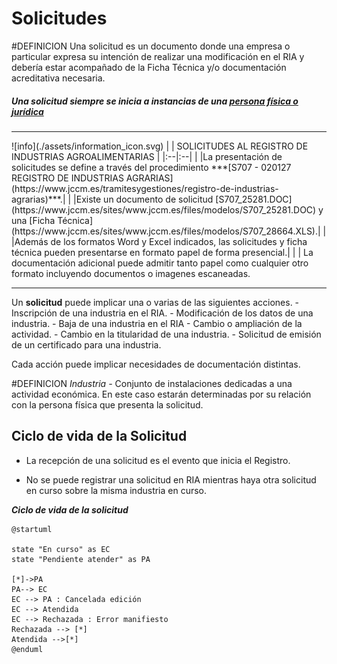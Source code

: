 # Solicitudes


#DEFINICION Una solicitud es un documento donde una empresa o particular expresa su intención de realizar una modificación en el RIA y debería estar acompañado de la Ficha Técnica y/o documentación acreditativa necesaria.

##### Una solicitud siempre se inicia a instancias de una [persona física o jurídica](./Empresas)

<hr>
![info](./assets/information_icon.svg)
| |  SOLICITUDES AL REGISTRO DE INDUSTRIAS AGROALIMENTARIAS                 |
|:--|:--|
| |La presentación de solicitudes se define  a través del procedimiento ***[S707 - 020127 REGISTRO DE INDUSTRIAS AGRARIAS](https://www.jccm.es/tramitesygestiones/registro-de-industrias-agrarias)***.|
| |Existe un documento de solicitud [S707_25281.DOC](https://www.jccm.es/sites/www.jccm.es/files/modelos/S707_25281.DOC) y una [Ficha Técnica](https://www.jccm.es/sites/www.jccm.es/files/modelos/S707_28664.XLS).|
| |Además de los formatos Word y Excel indicados, las solicitudes y ficha técnica pueden presentarse en formato papel de forma presencial.|
| | La documentación adicional puede admitir tanto papel como cualquier otro formato incluyendo documentos o imagenes escaneadas.

<hr>


Un **solicitud** puede implicar una o varias de las siguientes acciones.
	- Inscripción de una industria en el RIA.
	- Modificación de los datos de una industria.
	- Baja de una industria en el RIA
	- Cambio o ampliación de la actividad.
	- Cambio en la titularidad de una industria.
	- Solicitud de emisión de un certificado para una industria.

Cada acción puede implicar necesidades de documentación distintas.

#DEFINICION *Industria -* Conjunto de instalaciones dedicadas a una actividad económica. En este caso estarán determinadas por su relación con la persona física que presenta la solicitud.

## Ciclo de vida de la Solicitud
- La recepción de una solicitud es el evento que inicia el Registro.

- No se puede registrar una solicitud en RIA mientras haya otra solicitud en curso sobre la misma industria en curso.

***Ciclo de vida de la solicitud*** 
```plantuml
@startuml

state "En curso" as EC
state "Pendiente atender" as PA

[*]->PA
PA--> EC
EC --> PA : Cancelada edición
EC --> Atendida
EC --> Rechazada : Error manifiesto
Rechazada --> [*]
Atendida -->[*]
@enduml
```
